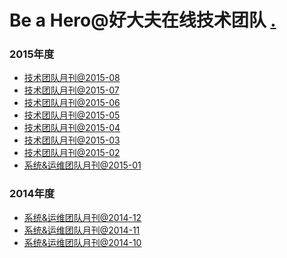 Be a Hero@好大夫在线技术团队 [.](http://www.gopro.com)
====

### 2015年度
* [技术团队月刊@2015-08](https://github.com/yangshiqi/wiki/blob/master/team-mag/201508.md)
* [技术团队月刊@2015-07](https://github.com/yangshiqi/wiki/blob/master/team-mag/201507.md)
* [技术团队月刊@2015-06](https://github.com/yangshiqi/wiki/blob/master/team-mag/201506.md)
* [技术团队月刊@2015-05](https://github.com/yangshiqi/wiki/blob/master/team-mag/201505.md)
* [技术团队月刊@2015-04](https://github.com/yangshiqi/wiki/blob/master/team-mag/201504.md)
* [技术团队月刊@2015-03](https://github.com/yangshiqi/wiki/blob/master/team-mag/201503.md)
* [技术团队月刊@2015-02](https://github.com/yangshiqi/wiki/blob/master/team-mag/201502.md)
* [系统&运维团队月刊@2015-01](https://github.com/yangshiqi/wiki/blob/master/team-mag/201501.md)

### 2014年度
* [系统&运维团队月刊@2014-12](https://github.com/yangshiqi/wiki/blob/master/team-mag/201412.md)
* [系统&运维团队月刊@2014-11](https://github.com/yangshiqi/wiki/blob/master/team-mag/201411.md)
* [系统&运维团队月刊@2014-10](https://github.com/yangshiqi/wiki/blob/master/team-mag/201410.md)

